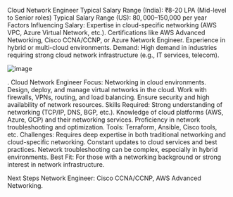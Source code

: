 Cloud Network Engineer
Typical Salary Range (India): ₹8-20 LPA (Mid-level to Senior roles)
Typical Salary Range (US): $80,000–$150,000 per year
Factors Influencing Salary:
Expertise in cloud-specific networking (AWS VPC, Azure Virtual Network, etc.).
Certifications like AWS Advanced Networking, Cisco CCNA/CCNP, or Azure Network Engineer.
Experience in hybrid or multi-cloud environments.
Demand:
High demand in industries requiring strong cloud network infrastructure (e.g., IT services, telecom).


![image](https://github.com/user-attachments/assets/6eba6f93-360d-4682-9d1f-0bcc4e15ab6c)

. Cloud Network Engineer
Focus: Networking in cloud environments.
Design, deploy, and manage virtual networks in the cloud.
Work with firewalls, VPNs, routing, and load balancing.
Ensure security and high availability of network resources.
Skills Required:
Strong understanding of networking (TCP/IP, DNS, BGP, etc.).
Knowledge of cloud platforms (AWS, Azure, GCP) and their networking services.
Proficiency in network troubleshooting and optimization.
Tools: Terraform, Ansible, Cisco tools, etc.
Challenges:
Requires deep expertise in both traditional networking and cloud-specific networking.
Constant updates to cloud services and best practices.
Network troubleshooting can be complex, especially in hybrid environments.
Best Fit: For those with a networking background or strong interest in network infrastructure.


Next Steps
Network Engineer: Cisco CCNA/CCNP, AWS Advanced Networking.
